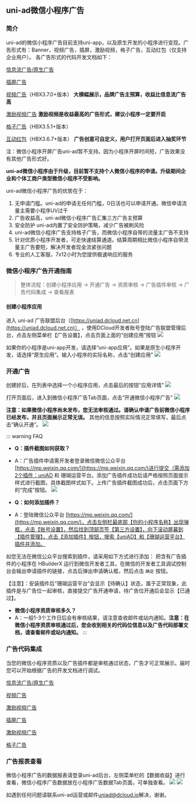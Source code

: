 ## uni-ad微信小程序广告
### 简介

uni-ad的微信小程序广告目前支持uni-app，以及原生开发的小程序进行变现。广告形式有：Banner，视频广告，插屏，激励视频，格子广告，互动红包（仅支持企业用户）。
各广告形式的代码开发文档如下：

[信息流广告/原生广告](https://uniapp.dcloud.net.cn/uni-ad/ad-component.html)

[插屏广告](https://uniapp.dcloud.io/uni-ad/ad-interstitial.html)

[视频广告](https://uniapp.dcloud.net.cn/uni-ad/ad-video.html)（HBX3.7.0+版本） **大横幅展示，品牌广告主预算，收益比信息流广告高**

[激励视频广告](https://uniapp.dcloud.io/uni-ad/ad-rewarded-video.html) **激励视频是收益最高的广告形式，建议小程序一定要开启**

[格子广告](https://uniapp.dcloud.io/uni-ad/ad-grid.html)（HBX3.5.1+版本）

[互动红包](https://uniapp.dcloud.net.cn/uni-ad/ad-interactive.html)（HBX3.6.7+版本） **广告创意可自定义，用户打开页面后进入抽奖环节**

注：微信小程序开屏广告uni-ad暂不支持。因为小程序开屏时间短，广告效果没有其他广告形式好。

**uni-ad微信小程序由于升级，目前暂不支持个人微信小程序的申请。升级期间企业和个体工商户类型微信小程序不受影响。**

uni-ad微信小程序广告的优势在于：
1. 无申请门槛。uni-ad的申请无任何门槛，0日活也可以申请开通。微信申请流量主需要小程序UV过千
2. 广告收益高，uni-ad微信小程序广告汇集三方广告主预算
3. 安全防护 uni-ad内置了安全防护策略，减少广告被刷风险
4. uni-ad微信小程序广告支持格子广告，而微信小程序自带的流量主广告不支持
5. 针对优质小程序开发者，可走快速结算通道。结算周期相比微信小程序自带流量主广告要短，解决开发者现金流紧张问题
6. 专业的人工客服，7x12小时为您提供极速响应的服务



### 微信小程序广告开通指南

>整体流程：创建小程序应用 -> 开通广告 -> 资质审核 -> 广告插件审核 -> 广告代码集成 -> 查看报表

#### 创建小程序应用
进入 uni-ad 广告联盟后台（[https://uniad.dcloud.net.cn](https://uniad.dcloud.net.cn)） ，使用DCloud开发者账号登陆广告联盟管理后台，点击左侧菜单栏【广告设置】，点击页面上面的“创建应用”按钮
![](https://web-ext-storage.dcloud.net.cn/doc/ad/wx_dcloud/app_list.png)

如果你的小程序是uni-app开发，请选择“uni-app应用”。如果是原生小程序开发，请选择“原生应用”。输入小程序的实际名称，点击“创建应用”
![](https://web-ext-storage.dcloud.net.cn/doc/ad/wx_dcloud/create_app.png)

### 开通广告
创建好后，在列表中选择一个小程序应用，点击最后的按钮“应用详情”
![](https://web-ext-storage.dcloud.net.cn/doc/ad/wx_dcloud/open_ad.png)


打开页面后，进入到微信小程序广告Tab页面，点击“开通微信小程序广告”
![](https://web-ext-storage.dcloud.net.cn/doc/ad/wx_dcloud/open_wx_ad.png)

**注意：如果微信小程序尚未发布，您无法审核通过。请确认申请广告前微信小程序已经发布，并且页面展示正常无误。**
其他的信息按照实际情况正常填写，最后点击“确认开通”。
![](https://web-ext-storage.dcloud.net.cn/doc/ad/wx_dcloud/open_wx_ad1.png)

::: warning FAQ

- **Q：插件截图如何获取？**
- A：广告插件申请需开发者登录微信微信公众平台 [https://mp.weixin.qq.com/](https://mp.weixin.qq.com/)进行提交（需添加2个插件：uniAD 和 珊瑚运营平台。添加广告插件成功后请严格按照页面提示样式进行截图，具体截图样式如下。上传广告插件截图成功后，点击页面下方的“完成”按钮。
![](https://web-ext-storage.dcloud.net.cn/doc/ad/wx_dcloud/wx-plugin.png)

- **Q：如何添加插件？**
- A：登陆微信公众平台 [https://mp.weixin.qq.com/](https://mp.weixin.qq.com/)，点击左侧栏最底部【你的小程序名称】出现弹框，点击【账号设置】，然后找到顶部页签【第三方设置】，向下滚动屏幕到【插件管理】，点击【添加插件】按钮，搜索【uniAD】和【珊瑚运营平台】插件并添加。

如您无法在微信公众平台搜索到插件，请采用如下方式进行添加：
把含有广告插件的小程序在 HBuilderX 运行到微信开发者工具，在微信的开发者工具调试控制台会输出申请插件的链接，点击后弹出申请确认框，然后点击 `确定` 按钮。

【注意】：安装插件后“珊瑚运营平台”会显示【待确认】状态，属于正常现象，此插件是与广告位一起审核，直接提交广告开通申请，待广告位开通后会显示【已通过】。

- **微信小程序资质审核多久？**
- A：一般1-3个工作日后会有审核结果，请注意查收邮件或站内通知。**注意：在微信小程序资质审核通过后，您会收到相关的代码位信息以及广告代码部署文档，请查看邮件或站内通知。**
:::



### 广告代码集成
当您的微信小程序资质以及广告插件都是审核通过状态，广告才可正常展示。届时您可以开始根据广告的开发文档进行调试。

[信息流广告/原生广告](https://uniapp.dcloud.net.cn/uni-ad/ad-component.html)

[视频广告](https://uniapp.dcloud.net.cn/uni-ad/ad-video.html)

[激励视频广告](https://uniapp.dcloud.io/uni-ad/ad-rewarded-video.html)

[插屏广告](https://uniapp.dcloud.io/uni-ad/ad-interstitial.html)

[激励视频广告](https://uniapp.dcloud.io/uni-ad/ad-rewarded-video.html)

[格子广告](https://uniapp.dcloud.io/uni-ad/ad-grid.html)

### 广告报表查看
微信小程序广告的数据报表请登录uni-ad后台，左侧菜单栏的【数据收益】进行查看，微信小程序广告数据放在小程序广告数据Tab页面，可单独查看。
![](https://web-ext-storage.dcloud.net.cn/doc/ad/wx_dcloud/adp_income.png)
![](https://web-ext-storage.dcloud.net.cn/doc/ad/wx_dcloud/day_income.png)

如遇到任何问题请联系uni-ad运营或邮件<a href="mailto:uniad@dcloud.io">uniad@dcloud.io</a>解决，谢谢。

